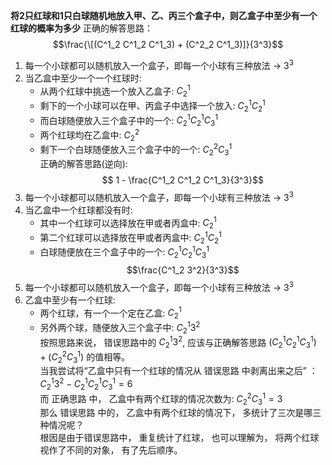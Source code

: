 **将2只红球和1只白球随机地放入甲、乙、丙三个盒子中，则乙盒子中至少有一个红球的概率为多少**
正确的解答思路：  
$$\frac{\[(C^1_2 C^1_2 C^1_3) + (C^2_2 C^1_3)]}{3^3}$$  
1. 每一个小球都可以随机放入一个盒子，即每一个小球有三种放法 -> $3^3$  
2. 当乙盒中至少一个一个红球时:  
   - 从两个红球中挑选一个放入乙盒子: $C^1_2$  
   - 剩下的一个小球可以在甲、丙盒子中选择一个放入: $C^1_2 C^1_2$  
   - 而白球随便放入三个盒子中的一个: $C^1_2 C^1_2 C^1_3$  
   - 两个红球均在乙盒中: $C^2_2$
   - 剩下一个白球随便放入三个盒子中的一个: $C^2_2 C^1_3$  
正确的解答思路(逆向):  
$$ 1 - \frac{C^1_2 C^1_2 C^1_3}{3^3}$$  
1. 每一个小球都可以随机放入一个盒子，即每一个小球有三种放法 -> $3^3$  
2. 当乙盒中一个红球都没有时:   
    - 其中一个红球可以选择放在甲或者丙盒中: $C^1_2$
    - 第二个红球可以选择放在甲或者丙盒中: $C^1_2 C^1_2$
    - 白球随便放在三个盒子中的一个: $C^1_2 C^1_2 C^1_3$  
$$\frac{C^1_2 3^2}{3^3}$$  
1. 每一个小球都可以随机放入一个盒子，即每一个小球有三种放法 -> $3^3$  
2. 乙盒中至少有一个红球: 
    - 两个红球，有一个一个定在乙盒: $C^1_2$
    - 另外两个球，随便放入三个盒子中: $C^1_2 3^2$  
按照思路来说， 错误思路中的 $C^1_2 3^2$, 应该与正确解答思路 $(C^1_2 C^1_2 C^1_3) + (C^2_2 C^1_3)$ 的值相等。  
当我尝试将“乙盒中只有一个红球的情况从 错误思路 中剥离出来之后” ： $C^1_2 3^2 - C^1_2 C^1_2 C^1_3 = 6$  
而 正确思路 中， 乙盒中有两个红球的情况次数为: $C^2_2 C^1_3 = 3$  
那么 错误思路 中的， 乙盒中有两个红球的情况下， 多统计了三次是哪三种情况呢？  
根因是由于错误思路中， 重复统计了红球， 也可以理解为， 将两个红球视作了不同的对象， 有了先后顺序。
